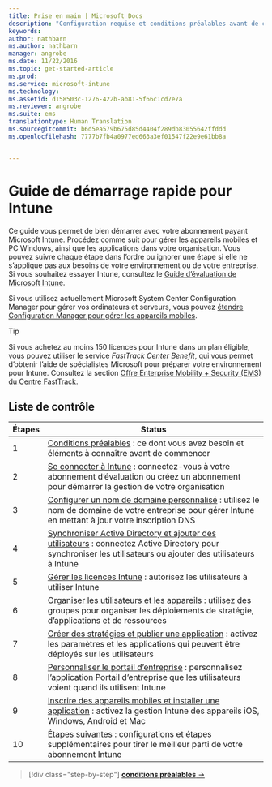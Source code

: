 ```yaml
---
title: Prise en main | Microsoft Docs
description: "Configuration requise et conditions préalables avant de commencer à utiliser votre abonnement Intune"
keywords: 
author: nathbarn
ms.author: nathbarn
manager: angrobe
ms.date: 11/22/2016
ms.topic: get-started-article
ms.prod: 
ms.service: microsoft-intune
ms.technology: 
ms.assetid: d158503c-1276-422b-ab81-5f66c1cd7e7a
ms.reviewer: angrobe
ms.suite: ems
translationtype: Human Translation
ms.sourcegitcommit: b6d5ea579b675d85d4404f289db83055642ffddd
ms.openlocfilehash: 7777b7fb4a0977ed663a3ef01547f22e9e61bb8a


---
```



# <a name="intune-quick-start-guide"></a>Guide de démarrage rapide pour Intune
Ce guide vous permet de bien démarrer avec votre abonnement payant Microsoft Intune. Procédez comme suit pour gérer les appareils mobiles et PC Windows, ainsi que les applications dans votre organisation. Vous pouvez suivre chaque étape dans l’ordre ou ignorer une étape si elle ne s’applique pas aux besoins de votre environnement ou de votre entreprise. Si vous souhaitez essayer Intune, consultez le [Guide d’évaluation de Microsoft Intune](/intune/understand-explore/get-started-with-a-30-day-trial-of-microsoft-intune).  

Si vous utilisez actuellement Microsoft System Center Configuration Manager pour gérer vos ordinateurs et serveurs, vous pouvez [étendre Configuration Manager pour gérer les appareils mobiles](https://docs.microsoft.com/sccm/mdm/understand/choose-between-standalone-intune-and-hybrid-mobile-device-management).

>[!TIP]
>Si vous achetez au moins 150 licences pour Intune dans un plan éligible, vous pouvez utiliser le service *FastTrack Center Benefit*, qui vous permet d’obtenir l’aide de spécialistes Microsoft pour préparer votre environnement pour Intune. Consultez la section [Offre Enterprise Mobility + Security (EMS) du Centre FastTrack](https://docs.microsoft.com/enterprise-mobility-security/Solutions/enterprise-mobility-fasttrack-program).

## <a name="checklist"></a>Liste de contrôle

| Étapes | Status  |
| ------------- |-------------|
| 1  | [Conditions préalables](what-to-know-before-you-start-microsoft-intune.md) : ce dont vous avez besoin et éléments à connaître avant de commencer|
| 2 |  [Se connecter à Intune](start-with-a-paid-subscription-to-microsoft-intune-step-1.md) : connectez-vous à votre abonnement d’évaluation ou créez un abonnement pour démarrer la gestion de votre organisation   |  
| 3 | [Configurer un nom de domaine personnalisé](start-with-a-paid-subscription-to-microsoft-intune-step-2.md) : utilisez le nom de domaine de votre entreprise pour gérer Intune en mettant à jour votre inscription DNS   |
| 4 | [Synchroniser Active Directory et ajouter des utilisateurs](start-with-a-paid-subscription-to-microsoft-intune-step-3.md) : connectez Active Directory pour synchroniser les utilisateurs ou ajouter des utilisateurs à Intune  |
| 5 | [Gérer les licences Intune](start-with-a-paid-subscription-to-microsoft-intune-step-4.md) : autorisez les utilisateurs à utiliser Intune|
| 6 | [Organiser les utilisateurs et les appareils](start-with-a-paid-subscription-to-microsoft-intune-step-5.md) : utilisez des groupes pour organiser les déploiements de stratégie, d’applications et de ressources |
| 7 | [Créer des stratégies et publier une application](start-with-a-paid-subscription-to-microsoft-intune-step-6.md) : activez les paramètres et les applications qui peuvent être déployés sur les utilisateurs |
| 8 | [Personnaliser le portail d’entreprise](start-with-a-paid-subscription-to-microsoft-intune-step-7.md) : personnalisez l’application Portail d’entreprise que les utilisateurs voient quand ils utilisent Intune  |
| 9 | [Inscrire des appareils mobiles et installer une application](start-with-a-paid-subscription-to-microsoft-intune-step-8.md) : activez la gestion Intune des appareils iOS, Windows, Android et Mac |
|10 | [Étapes suivantes](post-configuration-tasks.md) : configurations et étapes supplémentaires pour tirer le meilleur parti de votre abonnement Intune|


>[!div class="step-by-step"]
[**conditions préalables** &rarr;](what-to-know-before-you-start-microsoft-intune.md)



<!--HONumber=Dec16_HO2-->


